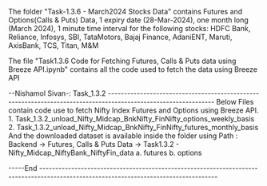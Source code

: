 The folder "Task-1.3.6 - March2024 Stocks Data" contains Futures and Options(Calls & Puts) Data, 1 expiry date (28-Mar-2024), one month long (March 2024),  1 minute time interval for the following stocks: HDFC Bank, Reliance, Infosys, SBI, TataMotors, Bajaj Finance, AdaniENT, Maruti, AxisBank, TCS, Titan, M&M

The file "Task1.3.6 Code for Fetching Futures, Calls & Puts data using Breeze API.ipynb"  contains all the code used to fetch the data using Breeze API

--Nishamol Sivan-: Task_1.3.2 ---------------------------------------------------------------------------------------------------------------
Below Files contain code use to fetch Nifty Index Futures and Options using Breeze API. 
         1. Task_1.3.2_unload_Nifty_Midcap_BnkNifty_FinNifty_options_weekly_basis
         2. Task_1.3.2_unload_Nifty_Midcap_BnkNifty_FinNifty_futures_monthly_basis
And the downloaded dataset is available inside the folder using 
        Path : Backend -> Futures, Calls & Puts Data -> Task1.3.2 - Nifty_Midcap_NiftyBank_NiftyFin_data
         a. futures 
         b. options

-----End -------------------------------------------------------------------------------------------------------------------------------------
